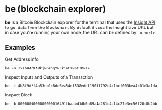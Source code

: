# be (blockchain explorer)

**be** is a Bitcoin Blockchain explorer for the terminal that uses the [Insight API](https://insight.is/) to get data from the Blockchain. By default it uses the Insight Live URL but in case you're running your own node, the URL can be defined by `-u <url>`

## Examples

Get Address info

```
be -a 1xsb94c9AMkj8GzhqYEJkieCXBpCZPvaF
```

Inspect Inputs and Outputs of a Transaction

```
be -t 4b8f9d2f4a53eb2c8de6ea54ef538edef19031792c4e1bcf003bea4c01d3a1da
```

Inspect Block

```
be -b 0000000000000000016491fbaabd1db0a89a4a281c4a14c27e3ec56f20c8b2bb
```
